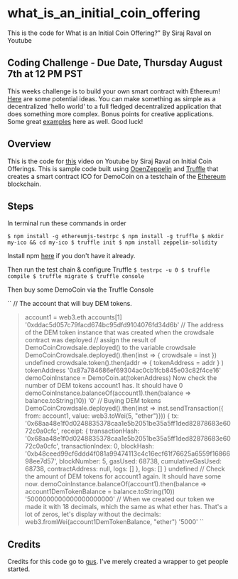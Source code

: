 # what_is_an_initial_coin_offering
This is the code for What is an Initial Coin Offering?" By Siraj Raval on Youtube

## Coding Challenge - Due Date, Thursday August 7th at 12 PM PST 

This weeks challenge is to build your own smart contract with Ethereum! [Here](https://www.linkedin.com/pulse/10-ideas-smart-contract-leveraging-companies-yann-ranchere) are some potential ideas. You can make something as simple as a decentralized 'hello world' to a full fledged decentralized application that does something more complex. Bonus points for creative applications. Some great [examples](https://solidity.readthedocs.io/en/develop/solidity-by-example.html) here as well. Good luck! 

## Overview 

This is the code for [this](https://youtu.be/iyuZ_bCQeIE) video on Youtube by Siraj Raval on Initial Coin Offerings. This is sample code built using [OpenZeppelin](https://openzeppelin.org/) and [Truffle](http://truffleframework.com/) that creates a smart contract ICO for DemoCoin on a testchain of the [Ethereum](https://www.ethereum.org/) blockchain.


## Steps

In terminal run these commands in order

``
$ npm install -g ethereumjs-testrpc
$ npm install -g truffle
$ mkdir my-ico && cd my-ico
$ truffle init
$ npm install zeppelin-solidity
``

Install npm [here](https://www.npmjs.com/) if you don't have it already.

Then run the test chain & configure Truffle
``
$ testrpc -u 0
$ truffle compile
$ truffle migrate
$ truffle console
``

Then buy some DemoCoin via the Truffle Console

``
// The account that will buy DEM tokens.
> account1 = web3.eth.accounts[1]
'0xddac5d057c79facd674bc95dfd9104076fd34d6b'
// The address of the DEM token instance that was created when the crowdsale contract was deployed
// assign the result of DemoCoinCrowdsale.deployed() to the variable crowdsale
> DemoCoinCrowdsale.deployed().then(inst => { crowdsale = inst })
> undefined
> crowdsale.token().then(addr => { tokenAddress = addr } )
> tokenAddress
'0x87a784686ef69304ac0cb1fcb845e03c82f4ce16'
> demoCoinInstance = DemoCoin.at(tokenAddress)
Now check the number of DEM tokens account1 has. It should have 0
demoCoinInstance.balanceOf(account1).then(balance => balance.toString(10))
'0'
// Buying DEM tokens
> DemoCoinCrowdsale.deployed().then(inst => inst.sendTransaction({ from: account1, value: web3.toWei(5, "ether")}))
{ tx: '0x68aa48e1f0d0248835378caa1e5b2051be35a5ff1ded82878683e6072c0a0cfc',
  receipt:
   { transactionHash: '0x68aa48e1f0d0248835378caa1e5b2051be35a5ff1ded82878683e6072c0a0cfc',
     transactionIndex: 0,
     blockHash: '0xb48ceed99cf6ddd4f081a99474113c4c16ecf61f76625a6559f1686698ee7d57',
     blockNumber: 5,
     gasUsed: 68738,
     cumulativeGasUsed: 68738,
     contractAddress: null,
     logs: [] },
  logs: [] }
undefined
// Check the amount of DEM tokens for account1 again. It should have some now.
> demoCoinInstance.balanceOf(account1).then(balance => account1DemTokenBalance = balance.toString(10))
'5000000000000000000000'
// When we created our token we made it with 18 decimals, which the same as what ether has. That's a lot of zeros, let's display without the decimals:
> web3.fromWei(account1DemTokenBalance, "ether")
'5000'
``

## Credits 

Credits for this code go to [gus](https://github.com/gustavoguimaraes). I've merely created a wrapper to get people started.




